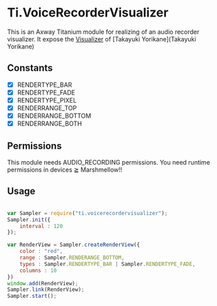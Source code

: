 # Ti.VoiceRecorderVisualizer

This is  an Axway Titanium module for realizing of an audio recorder visualizer. It expose the [Visualizer](https://github.com/tyorikan/voice-recording-visualizer) of [Takayuki Yorikane](Takayuki Yorikane) 


## Constants

- [x] RENDERTYPE_BAR
- [x] RENDERTYPE_FADE
- [x] RENDERTYPE_PIXEL
- [x] RENDERRANGE_TOP
- [x] RENDERRANGE_BOTTOM
- [x] RENDERRANGE_BOTH

## Permissions
This module needs AUDIO_RECORDING permissions. You need runtime permissions in devices ≧ Marshmellow!! 

## Usage

```javascript

var Sampler = require("ti.voicerecordervisualizer");
Sampler.init({
	interval : 120
});

var RenderView = Sampler.createRenderView({
	color : "red",
	range : Sampler.RENDERANGE_BOTTOM,
	types : Sampler.RENDERTYPE_BAR | Sampler.RENDERTYPE_FADE,
	columns : 10
})
window.add(RenderView);
Sampler.link(RenderView);
Sampler.start();

```


